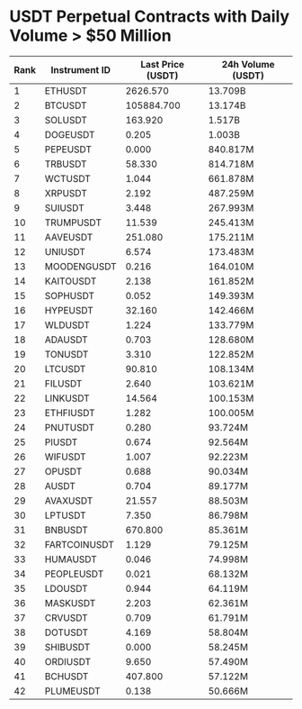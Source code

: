 # USDT Perpetual Contracts with Daily Volume > $50 Million

| Rank | Instrument ID | Last Price (USDT) | 24h Volume (USDT) |
|------|---------------|-------------------|-------------------|
| 1 | ETHUSDT | 2626.570 | 13.709B |
| 2 | BTCUSDT | 105884.700 | 13.174B |
| 3 | SOLUSDT | 163.920 | 1.517B |
| 4 | DOGEUSDT | 0.205 | 1.003B |
| 5 | PEPEUSDT | 0.000 | 840.817M |
| 6 | TRBUSDT | 58.330 | 814.718M |
| 7 | WCTUSDT | 1.044 | 661.878M |
| 8 | XRPUSDT | 2.192 | 487.259M |
| 9 | SUIUSDT | 3.448 | 267.993M |
| 10 | TRUMPUSDT | 11.539 | 245.413M |
| 11 | AAVEUSDT | 251.080 | 175.211M |
| 12 | UNIUSDT | 6.574 | 173.483M |
| 13 | MOODENGUSDT | 0.216 | 164.010M |
| 14 | KAITOUSDT | 2.138 | 161.852M |
| 15 | SOPHUSDT | 0.052 | 149.393M |
| 16 | HYPEUSDT | 32.160 | 142.466M |
| 17 | WLDUSDT | 1.224 | 133.779M |
| 18 | ADAUSDT | 0.703 | 128.680M |
| 19 | TONUSDT | 3.310 | 122.852M |
| 20 | LTCUSDT | 90.810 | 108.134M |
| 21 | FILUSDT | 2.640 | 103.621M |
| 22 | LINKUSDT | 14.564 | 100.153M |
| 23 | ETHFIUSDT | 1.282 | 100.005M |
| 24 | PNUTUSDT | 0.280 | 93.724M |
| 25 | PIUSDT | 0.674 | 92.564M |
| 26 | WIFUSDT | 1.007 | 92.223M |
| 27 | OPUSDT | 0.688 | 90.034M |
| 28 | AUSDT | 0.704 | 89.177M |
| 29 | AVAXUSDT | 21.557 | 88.503M |
| 30 | LPTUSDT | 7.350 | 86.798M |
| 31 | BNBUSDT | 670.800 | 85.361M |
| 32 | FARTCOINUSDT | 1.129 | 79.125M |
| 33 | HUMAUSDT | 0.046 | 74.998M |
| 34 | PEOPLEUSDT | 0.021 | 68.132M |
| 35 | LDOUSDT | 0.944 | 64.119M |
| 36 | MASKUSDT | 2.203 | 62.361M |
| 37 | CRVUSDT | 0.709 | 61.791M |
| 38 | DOTUSDT | 4.169 | 58.804M |
| 39 | SHIBUSDT | 0.000 | 58.245M |
| 40 | ORDIUSDT | 9.650 | 57.490M |
| 41 | BCHUSDT | 407.800 | 57.122M |
| 42 | PLUMEUSDT | 0.138 | 50.666M |
